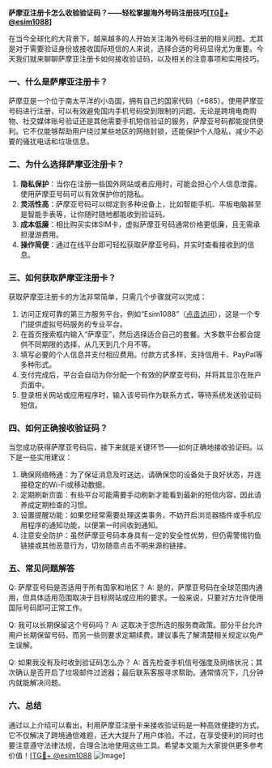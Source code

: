 **萨摩亚注册卡怎么收验验证码？——轻松掌握海外号码注册技巧[[TG💪+ @esim1088](https://t.me/s/esim1088)]**

在当今全球化的大背景下，越来越多的人开始关注海外号码注册的相关问题。尤其是对于需要验证身份或接收国际短信的人来说，选择合适的号码显得尤为重要。今天我们就来聊聊萨摩亚注册卡如何接收验证码，以及相关的注意事项和实用技巧。

### 一、什么是萨摩亚注册卡？

萨摩亚是一个位于南太平洋的小岛国，拥有自己的国家代码（+685）。使用萨摩亚号码进行注册，可以有效避免国内手机号码受到限制的问题。无论是跨境电商购物、社交媒体账号验证还是其他需要手机短信验证的服务，萨摩亚号码都能提供便利。它不仅能够帮助用户绕过某些地区的网络封锁，还能保护个人隐私，减少不必要的骚扰电话和垃圾信息。

### 二、为什么选择萨摩亚注册卡？

1. **隐私保护**：当你在注册一些国外网站或者应用时，可能会担心个人信息泄露。使用萨摩亚号码可以有效保护你的隐私。
2. **灵活性高**：萨摩亚号码可以绑定到多种设备上，比如智能手机、平板电脑甚至是智能手表等，让你随时随地都能收到验证码。
3. **成本低廉**：相比购买实体SIM卡，虚拟萨摩亚号码通常价格更低廉，且无需承担漫游费用。
4. **操作简便**：通过在线平台即可轻松获取萨摩亚号码，并实时查看接收到的信息。

### 三、如何获取萨摩亚注册卡？

获取萨摩亚注册卡的方法非常简单，只需几个步骤就可以完成：

1. 访问正规可靠的第三方服务平台，例如“Esim1088”（[点击访问](https://www.esim1088.com/)），这是一个专门提供虚拟号码服务的专业平台。
2. 在首页搜索框内输入“萨摩亚”，然后选择适合自己的套餐。大多数平台都会提供不同期限的选择，从几天到几个月不等。
3. 填写必要的个人信息并支付相应费用。付款方式多样，支持信用卡、PayPal等多种形式。
4. 支付完成后，平台会自动为你分配一个有效的萨摩亚号码，并将其显示在账户页面中。
5. 登录相关网站或应用程序时，输入该号码作为联系方式，等待系统发送验证码短信。

### 四、如何正确接收验证码？

当您成功获得萨摩亚号码后，接下来就是关键环节——如何正确地接收验证码。以下是一些实用建议：

1. 确保网络畅通：为了保证消息及时送达，请确保您的设备处于良好状态，并连接稳定的Wi-Fi或移动数据。
2. 定期刷新页面：有些平台可能需要手动刷新才能看到最新的短信内容，因此请养成定期检查的习惯。
3. 设置提醒功能：如果您经常需要处理这类事务，不妨开启浏览器插件或手机应用程序的通知功能，以便第一时间收到通知。
4. 注意安全防护：虽然萨摩亚号码本身具有一定的安全性优势，但仍需警惕钓鱼链接或其他恶意行为，切勿随意点击不明来源的链接。

### 五、常见问题解答

Q: 萨摩亚号码是否适用于所有国家和地区？
A: 是的，萨摩亚号码在全球范围内通用，但具体适用范围取决于目标网站或应用的要求。一般来说，只要对方允许使用国际号码即可正常工作。

Q: 我可以长期保留这个号码吗？
A: 这取决于您所选的服务商政策。部分平台允许用户长期保留号码，而另一些则要求定期续费。建议事先了解清楚相关规定以免产生误解。

Q: 如果我没有及时收到验证码怎么办？
A: 首先检查手机信号强度及网络状况；其次确认是否开启了垃圾邮件过滤器；最后联系客服寻求帮助。通常情况下，几分钟内就能解决问题。

### 六、总结

通过以上介绍可以看出，利用萨摩亚注册卡来接收验证码是一种高效便捷的方式。它不仅解决了跨境通信难题，还大大提升了用户体验。不过，在享受便利的同时也要注意遵守法律法规，合理合法地使用这些工具。希望本文能为大家提供更多参考价值！[[TG💪+ @esim1088](https://t.me/s/esim1088) ![Image](https://i.postimg.cc/4NQfJmqS/Snipaste-2025-05-13-00-14-12.png)]